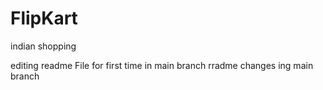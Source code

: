 # FlipKart
indian shopping

editing readme File for first time in main branch
rradme changes ing main branch
